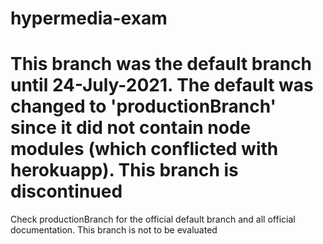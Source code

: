 # hypermedia-exam
# This branch was the default branch until 24-July-2021. The default was changed to 'productionBranch' since it did not contain node modules (which conflicted with herokuapp). This branch is discontinued
  Check productionBranch for the official default branch and all official documentation. This branch is not to be evaluated
